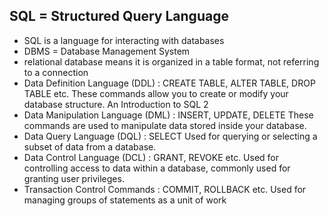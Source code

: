 ## SQL = Structured Query Language
 - SQL is a language for interacting with databases
 - DBMS = Database Management System
 - relational database means it is organized in a table format, not referring to a connection
 - Data Definition Language (DDL) : CREATE TABLE, ALTER TABLE, DROP TABLE etc.
These commands allow you to create or modify your database structure.
An Introduction to SQL 2
 - Data Manipulation Language (DML) : INSERT, UPDATE, DELETE
These commands are used to manipulate data stored inside your database.
 - Data Query Language (DQL) : SELECT
Used for querying or selecting a subset of data from a database.
 - Data Control Language (DCL) : GRANT, REVOKE etc.
Used for controlling access to data within a database, commonly used for granting user
privileges.
 - Transaction Control Commands : COMMIT, ROLLBACK etc.
Used for managing groups of statements as a unit of work